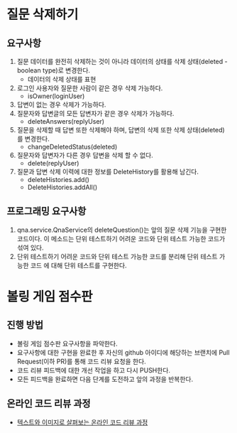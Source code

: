 # 질문 삭제하기
## 요구사항
1. 질문 데이터를 완전히 삭제하는 것이 아니라 데이터의 상태를 삭제 상태(deleted - boolean type)로 변경한다.
    * 데이터의 삭제 상태를 표현
2. 로그인 사용자와 질문한 사람이 같은 경우 삭제 가능하다.
    * isOwner(loginUser)
3. 답변이 없는 경우 삭제가 가능하다.
4. 질문자와 답변글의 모든 답변자가 같은 경우 삭제가 가능하다.
    * deleteAnswers(replyUser)
5. 질문을 삭제할 때 답변 또한 삭제해야 하며, 답변의 삭제 또한 삭제 상태(deleted)를 변경한다.
    * changeDeletedStatus(deleted)
6. 질문자와 답변자가 다른 경우 답변을 삭제 할 수 없다.
    * delete(replyUser)
7. 질문과 답변 삭제 이력에 대한 정보를 DeleteHistory를 활용해 남긴다.
    * deleteHistories.add()
    * DeleteHistories.addAll()
    
## 프로그래밍 요구사항
1. qna.service.QnaService의 deleteQuestion()는 앞의 질문 삭제 기능을 구현한 코드이다. 이 메소드는 단위 테스트하기 어려운 코드와 단위 테스트 가능한 코드가 섞여 있다.
2. 단위 테스트하기 어려운 코드와 단위 테스트 가능한 코드를 분리해 단위 테스트 가능한 코드 에 대해 단위 테스트를 구현한다.


# 볼링 게임 점수판
## 진행 방법
* 볼링 게임 점수판 요구사항을 파악한다.
* 요구사항에 대한 구현을 완료한 후 자신의 github 아이디에 해당하는 브랜치에 Pull Request(이하 PR)를 통해 코드 리뷰 요청을 한다.
* 코드 리뷰 피드백에 대한 개선 작업을 하고 다시 PUSH한다.
* 모든 피드백을 완료하면 다음 단계를 도전하고 앞의 과정을 반복한다.

## 온라인 코드 리뷰 과정
* [텍스트와 이미지로 살펴보는 온라인 코드 리뷰 과정](https://github.com/next-step/nextstep-docs/tree/master/codereview)
